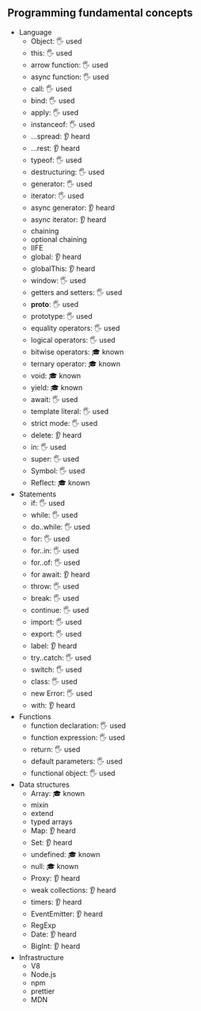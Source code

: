## Programming fundamental concepts

- Language
  - Object: 🖐️ used
  - this: 🖐️ used
  - arrow function: 🖐️ used
  - async function: 🖐️ used
  - call: 🖐️ used
  - bind: 🖐️ used
  - apply: 🖐️ used
  - instanceof: 🖐️ used
  - ...spread: 👂 heard
  - ...rest: 👂 heard
  - typeof: 🖐️ used
  - destructuring: 🖐️ used
  - generator: 🖐️ used
  - iterator: 🖐️ used
  - async generator: 👂 heard
  - async iterator: 👂 heard
  - chaining
  - optional chaining
  - IIFE
  - global: 👂 heard
  - globalThis: 👂 heard
  - window: 🖐️ used
  - getters and setters: 🖐️ used
  - __proto__: 🖐️ used
  - prototype: 🖐️ used
  - equality operators: 🖐️ used
  - logical operators: 🖐️ used
  - bitwise operators: 🎓 known
  - ternary operator: 🎓 known
  - void: 🎓 known
  - yield: 🎓 known
  - await: 🖐️ used
  - template literal: 🖐️ used
  - strict mode: 🖐️ used
  - delete: 👂 heard
  - in: 🖐️ used
  - super: 🖐️ used
  - Symbol: 🖐️ used
  - Reflect: 🎓 known
- Statements
  - if: 🖐️ used
  - while: 🖐️ used
  - do..while: 🖐️ used
  - for: 🖐️ used
  - for..in: 🖐️ used
  - for..of: 🖐️ used
  - for await: 👂 heard
  - throw: 🖐️ used
  - break: 🖐️ used
  - continue: 🖐️ used
  - import: 🖐️ used
  - export: 🖐️ used
  - label: 👂 heard
  - try..catch: 🖐️ used
  - switch: 🖐️ used
  - class: 🖐️ used
  - new Error: 🖐️ used
  - with: 👂 heard
- Functions
  - function declaration: 🖐️ used
  - function expression: 🖐️ used
  - return: 🖐️ used
  - default parameters: 🖐️ used
  - functional object: 🖐️ used
- Data structures
  - Array: 🎓 known
  - mixin
  - extend
  - typed arrays
  - Map: 👂 heard
  - Set: 👂 heard
  - undefined: 🎓 known
  - null: 🎓 known
  - Proxy: 👂 heard
  - weak collections: 👂 heard
  - timers: 👂 heard
  - EventEmitter: 👂 heard
  - RegExp
  - Date: 👂 heard
  - BigInt: 👂 heard
- Infrastructure
  - V8
  - Node.js
  - npm
  - prettier
  - MDN
